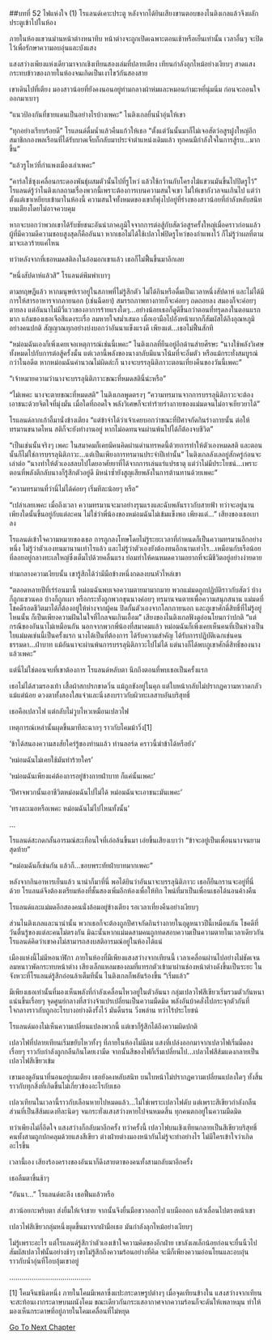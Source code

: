 ##บทที่ 52 ไฟแห่งใจ (1)
โรแลนด์เคาะประตู หลังจากได้ยินเสียงขานตอบของไนติงเกลแล้วจึงผลักประตูเข้าไปในห้อง


ภายในห้องแขวนม่านหน้าต่างหนาทึบ หน้าต่างจะถูกเปิดเฉพาะตอนเช้าหรือเย็นเท่านั้น เวลาอื่นๆ จะปิดไว้เพื่อรักษาความอบอุ่นและบังแสง


แสงสว่างเพียงแห่งเดียวมาจากเชิงเทียนสองเล่มที่ปลายเตียง เทียนกำลังลุกไหม้อย่างเงียบๆ สาดแสงกระทบข้าวของภายในห้องจนเกิดเป็นเงาไขว้กันสองสาย


เขาเดินไปที่เตียง มองสาวน้อยที่ยังคงนอนอยู่ท่ามกลางผ้าห่มและหมอนกำมะหยี่นุ่มนิ่ม ก่อนจะถอนใจออกมาเบาๆ


“แนวป้องกันที่ชายแดนเป็นอย่างไรบ้างเพคะ” ไนติงเกลยื่นน้ำอุ่นให้เขา


“ทุกอย่างเรียบร้อยดี” โรแลนด์ดื่มน้ำแล้วคืนแก้วให้เธอ “ตั้งแต่วันนั้นมาก็ไม่เจอสัตว์อสูรฝูงใหญ่อีก สมาชิกกองพลเรือนที่ได้รับบาดเจ็บก็กลับมาประจำตำแหน่งเดิมแล้ว ทุกคนมีกำลังใจในการสู้รบ...มากขึ้น”


“แล้วรูโหว่ที่กำแพงเมืองเล่าเพคะ”


“คาร์ลใช้ซุงเคลื่อนกระดองพันธุ์ผสมตัวนั้นไปที่รูโหว่ แล้วใช้กว้านกับโครงไม้แขวนมันขึ้นไปปิดรูไว้” โรแลนด์รู้ว่าไนติงเกลถามเรื่องพวกนี้เพราะต้องการเบนความสนใจเขา ไม่ให้เขากังวลจนเกินไป แต่ว่าตั้งแต่เขาเหยียบเข้ามาในห้องนี้ ความสนใจทั้งหมดของเขาก็พุ่งไปอยู่ที่ร่างของสาวน้อยที่กำลังหลับสนิทบนเตียงโดยไม่อาจควบคุม


หากจะบอกว่าพวกเขาได้รับชัยชนะอันน่าภาคภูมิใจจากการต่อสู้กับสัตว์อสูรครั้งใหญ่เมื่อคราวก่อนแล้ว ผู้ที่มีความดีความชอบสูงสุดก็คืออันนา หากเธอไม่ได้ใช้เปลวไฟปิดรูโหว่ของกำแพงไว้ ก็ไม่รู้ว่าผลที่ตามมาจะเลวร้ายแค่ไหน


ทว่าหลังจากที่เธอหมดสติลงในอ้อมอกเขาแล้ว เธอก็ไม่ฟื้นขึ้นมาอีกเลย


“หนึ่งสัปดาห์แล้วสิ” โรแลนด์พึมพำเบาๆ


ตามทฤษฎีแล้ว หากมนุษย์เราอยู่ในสภาพที่ไม่รู้สึกตัว ไม่ได้กินหรือดื่มเป็นเวลาหนึ่งสัปดาห์ และไม่ได้มีการให้สารอาหารจากภายนอก (เช่นฉีดยา) สมรรถภาพทางกายก็จะค่อยๆ ถดถอยลง สมองก็จะค่อยๆ ตายลง แต่อันนาไม่มีวี่แววของอาการร้ายแรงใดๆ...อย่างน้อยเธอก็ดูดีขึ้นกว่าตอนที่ทรุดลงในตอนแรกมาก แก้มของเธอเจือสีแดงระเรื่อ ลมหายใจสม่ำเสมอ เมื่อเอามือไปอังหน้าผากก็สัมผัสได้ถึงอุณหภูมิอย่างคนปกติ สัญญาณทุกอย่างบ่งบอกว่าอันนาแข็งแรงดี เพียงแต่...เธอไม่ฟื้นสักที


“หม่อมฉันเองก็เพิ่งเคยเจอเหตุการณ์เช่นนี้เพคะ” ไนติงเกลที่ยืนอยู่อีกด้านส่ายศีรษะ “นางใช้พลังวิเศษทั้งหมดไปกับการต่อสู้ครั้งนั้น แต่เวลานี้พลังของนางกลับมีแนวโน้มที่จะอิ่มตัว หรือแม้กระทั่งสมบูรณ์กว่าในอดีต หากหม่อมฉันคำนวณไม่ผิดล่ะก็ นางจะบรรลุนิติภาวะตอนเที่ยงคืนของวันนี้เพคะ”


“เจ้าหมายความว่านางจะบรรลุนิติภาวะขณะที่หมดสตินี่น่ะหรือ”


“ไม่เพคะ นางจะตายขณะที่หมดสติ” ไนติงเกลพูดตรงๆ “ความทรมานจากการบรรลุนิติภาวะจะต้องเอาชนะด้วยจิตใจที่มุ่งมั่น เมื่อใดที่ถอดใจ พลังวิเศษก็จะทำร้ายร่างกายของแม่มดจนไม่อาจเยียวยาได้”


โรแลนด์ลากเก้าอี้มานั่งข้างเตียง “แต่ข้าจำได้ว่าเจ้าเคยบอกว่าขณะที่ปีศาจกัดกินร่างกายนั้น ต่อให้ทรมานขนาดไหน สติก็จะยังทำงานอยู่ หากไม่อดทนจนผ่านพ้นไปได้ก็ต้องจบชีวิต”


“เป็นเช่นนั้นจริงๆ เพคะ ในสมาคมก็เคยมีคนคิดผ่านด่านทรหดนี้ด้วยการทำให้ตัวเองหมดสติ และตอนนั้นก็ไม่ใช่การบรรลุนิติภาวะ...แต่เป็นเพียงการทรมานประจำปีเท่านั้น” ไนติงเกลลังเลอยู่สักครู่ก่อนจะเล่าต่อ “นางทำให้ตัวเองสลบไปโดยอาศัยยาที่ได้จากการเล่นแร่แปรธาตุ แต่ว่าไม่มีประโยชน์...เพราะตอนที่พลังตีกลับนางก็รู้สึกตัวอยู่ดี มิหนำซ้ำยังสูญเสียพลังในการต้านทานด้วยเพคะ”


“ความทรมานที่ว่านี่ไม่ได้ค่อยๆ เริ่มทีละน้อยๆ หรือ”


“เปล่าเลยเพคะ เมื่อถึงเวลา ความทรมานจะมาอย่างรุนแรงและฉับพลันราวกับสายฟ้า ทว่าจะอยู่นานเพียงใดนั้นขึ้นอยู่กับแต่ละคน ไม่ใช่ว่าพี่น้องของหม่อมฉันไม่เข้มแข็งพอ เพียงแต่...” เสียงของเธอเบาลง


โรแลนด์เข้าใจความหมายของเธอ การถูกลงโทษโดยไม่รู้ระยะเวลาที่กำหนดก็เป็นความทรมานอีกอย่างหนึ่ง ไม่รู้ว่าตัวเองทนมานานเท่าไรแล้ว และไม่รู้ว่าตัวเองยังต้องทนอีกนานเท่าไร...เหมือนกับเรือน้อยที่ลอยอยู่กลางทะเลใหญ่ซึ่งเต็มไปด้วยคลื่นแรง ย่อมทำให้คนหมดความอยากที่จะมีชีวิตอยู่อย่างง่ายดาย


ท่ามกลางความเงียบนั้น เขารู้สึกได้ว่ามีมือข้างหนึ่งกดลงบนหัวไหล่เขา


“ตลอดหลายปีที่เร่ร่อนมานี้ หม่อมฉันพบเจอความตายมามากมาย พวกแม่มดถูกปฏิบัติราวกับสัตว์
บ้างก็ถูกแขวนคอ บ้างก็ถูกเผา หรือกระทั่งถูกพวกขุนนางค่อยๆ ทรมานจนตายเพื่อความสนุกสนาน แม่มดที่โชคดีรอดชีวิตมาได้ก็ต้องอยู่ให้ห่างจากผู้คน ปิดกั้นตัวเองจากโลกภายนอก และภูเขาศักดิ์สิทธิ์ที่ไม่รู้อยู่ไหนนั้น ก็เป็นเพียงความฝันในใจที่ไกลจนเกินเอื้อม” เสียงของไนติงเกลฟังดูอ่อนโยนกว่าปกติ “แต่กรณีของอันนาไม่เหมือนกัน นอกจากพวกพี่น้องที่สมาคมแล้ว หม่อมฉันก็เพิ่งเคยเห็นคนที่เป็นห่วงเป็นใยแม่มดเช่นนี้เป็นครั้งแรก นางได้เป็นที่ต้องการ ได้รับความสำคัญ ได้รับการปฏิบัติเฉกเช่นคนธรรมดา...ฝ่าบาท แม้อันนาจะผ่านพ้นการบรรลุนิติภาวะไปไม่ได้ แต่นางก็ได้พบภูเขาศักดิ์สิทธิ์ของนางแล้วเพคะ”


แต่นี่ไม่ใช่ตอนจบที่เขาต้องการ โรแลนด์หลับตา นึกถึงตอนที่พบเธอเป็นครั้งแรก


เธอไม่ได้สวมรองเท้า เสื้อผ้าสกปรกขาดวิ่น แม้ถูกขังอยู่ในคุก แต่ใบหน้ากลับไม่ปรากฏความหวาดกลัวแม้แต่น้อย ดวงตาทั้งสองใสแจ๋วและนิ่งสงบราวกับผิวทะเลสาบอันบริสุทธิ์


เธอคือเปลวไฟ แต่กลับไม่วูบไหวเหมือนเปลวไฟ


เหตุการณ์เหล่านั้นผุดขึ้นมาทีละฉากๆ ราวกับโคมม้าวิ่ง[1]


‘ข้าได้สนองความสงสัยใคร่รู้ของท่านแล้ว ท่านลอร์ด คราวนี้ฆ่าข้าได้หรือยัง’


‘หม่อมฉันไม่เคยใช้มันทำร้ายใคร’


‘หม่อมฉันเพียงแค่ต้องการอยู่ข้างกายฝ่าบาท ก็แค่นั้นเพคะ’


‘ปีศาจพวกนั้นเอาชีวิตหม่อมฉันไปไม่ได้ หม่อมฉันจะเอาชนะมันเพคะ’


‘ทรงละเมอหรือเพคะ หม่อมฉันไม่ไปไหนทั้งนั้น’


...


โรแลนด์สะกดกลั้นอารมณ์สะเทือนใจที่เอ่อล้นขึ้นมา เอ่ยขึ้นเสียงเบาว่า “ข้าจะอยู่เป็นเพื่อนนางจนยามสุดท้าย”


“หม่อมฉันก็เช่นกัน แล้วก็...ขอบพระทัยฝ่าบาทมากเพคะ”


หลังจากกินอาหารเย็นแล้ว นาน่าก็มาที่นี่ พอได้ยินว่าอันนาจะบรรลุนิติภาวะ เธอก็ยืนกรานจะอยู่ที่นี่ด้วย โรแลนด์จึงต้องเตรียมห้องที่ชั้นสองเพิ่มอีกห้องเพื่อให้ทิก ไพน์ที่มาเป็นเพื่อนเธอได้นอนค้างคืน


โรแลนด์และแม่มดอีกสองคนนั่งล้อมอยู่ข้างเตียง รอเวลาเที่ยงคืนอย่างเงียบๆ


ส่วนไนติงเกลและนาน่านั้น พวกเธอก็จะต้องถูกปีศาจกัดกินร่างกายในฤดูหนาวปีนี้เหมือนกัน โชคดีที่วันตื่นรู้ของแต่ละคนไม่ตรงกัน มิฉะนั้นหากแม่มดสามคนถูกทดสอบความเป็นความตายในเวลาเดียวกัน โรแลนด์คิดว่าเขาคงไม่สามารถสงบสติอารมณ์อยู่ในห้องได้แน่


เมืองแห่งนี้ไม่มีหอนาฬิกา ภายในห้องที่มีเพียงแสงสว่างจากเทียนนี้ เวลาเคลื่อนผ่านไปอย่างไม่ชัดเจน ลมหนาวพัดกระทบหน้าต่าง เสียงเล็กแหลมของลมที่แทรกตัวเข้ามาผ่านช่องหน้าต่างดังขึ้นเป็นระยะ ในจังหวะที่โรแลนด์รู้สึกอ่อนล้าเต็มทีนั้น ไนติงเกลก็พลันร้องขึ้น “เริ่มแล้ว”


มีเพียงเธอเท่านั้นที่มองเห็นพลังที่กำลังเคลื่อนไหวอยู่ในตัวอันนา กลุ่มเปลวไฟสีเขียวเริ่มรวมตัวกันหนาแน่นขึ้นเรื่อยๆ จุดศูนย์กลางที่สว่างจ้าแปรเปลี่ยนเป็นความมืดมิด พลังอันบ้าคลั่งไปกระจุกตัวกันที่ใจกลางราวกับถูกอะไรบางอย่างดึงรั้งไว้ มันดิ้นรน วิ่งพล่าน ทว่าไร้ประโยชน์


โรแลนด์มองไม่เห็นความเปลี่ยนแปลงพวกนี้ แต่เขาก็รู้สึกได้ถึงความผิดปกติ


เปลวไฟที่ปลายเทียนเริ่มขยับไหวทั้งๆ ที่ภายในห้องไม่มีลม แสงที่เปล่งออกมาจากเปลวไฟเริ่มมืดลงเรื่อยๆ ราวกับกำลังถูกกลืนกินโดยเงามืด จากนั้นสีของไฟก็เริ่มเปลี่ยนไป...เปลวไฟสีส้มแดงกลายเป็นเปลวไฟสีเขียวเข้ม


เขามองดูอันนาที่นอนอยู่บนเตียง เธอยังคงหลับสนิท บนใบหน้าไม่ปรากฏความเปลี่ยนแปลงใดๆ ทั้งสิ้น ราวกับทุกสิ่งที่เกิดขึ้นไม่เกี่ยวข้องอะไรกับเธอ


เปลวเทียนในเวลานี้ราวกับเลือนหายไปหมดแล้ว...ไม่ใช่เพราะเปลวไฟดับ แต่เพราะสีเขียวกำลังกลืนส่วนที่เป็นสีส้มแดงทีละนิดๆ จนกระทั่งแสงสว่างหายไปจนหมดสิ้น ทุกคนตกอยู่ในความมืดมิด


ทว่าเพียงไม่กี่อึดใจ แสงสว่างก็กลับมาอีกครั้ง ทว่าครั้งนี้ เปลวไฟบนเชิงเทียนกลายเป็นสีเขียวบริสุทธิ์ คนทั้งสามถูกปกคลุมด้วยแสงสีเขียว ต่างฝ่ายต่างมองหน้ากันไม่รู้จะทำอย่างไร ไม่มีใครเข้าใจว่าเกิดอะไรขึ้น


เวลานี้เอง เสียงร้องครางของอันนาก็ดึงสายตาของคนทั้งสามกลับมาอีกครั้ง


เธอลืมตาขึ้นช้าๆ


“อันนา...” โรแลนด์ตะลึง เธอฟื้นแล้วหรือ


สาวน้อยกะพริบตา ส่งยิ้มให้เจ้าชาย จากนั้นจึงยื่นมือขวาออกไป แบมือออก แล้วเลื่อนไปตรงหน้าเขา


เปลวไฟสีเขียวกลุ่มหนึ่งผุดขึ้นมาจากฝ่ามือเธอ มันกำลังลุกไหม้อย่างเงียบๆ


ไม่รู้เพราะอะไร แต่โรแลนด์รู้สึกว่าตัวเองเข้าใจความคิดของอีกฝ่าย เขาลังเลเล็กน้อยก่อนจะยื่นนิ้วไปสัมผัสเปลวไฟนั้นอย่างช้าๆ เขาไม่รู้สึกถึงความร้อนอย่างที่คิด จะมีก็เพียงความอ่อนโยนและอบอุ่นราวกับน้ำอุ่นที่โอบอุ้มเขาอยู่


........................................

[1] โคมจีนชนิดหนึ่ง ภายในโคมมีเพลาซึ่งแปะกระดาษรูปต่างๆ เมื่อจุดเทียนข้างใน แสงสว่างจากเทียนจะสะท้อนเงากระดาษบนผนังโคม ขณะเดียวกันกระแสอากาศจากความร้อนก็จะดันให้เพลาหมุน ทำให้มองเห็นกระดาษที่อยู่ภายในโคมเคลื่อนที่ไม่หยุด


[Go To Next Chapter]( ./53.md)
